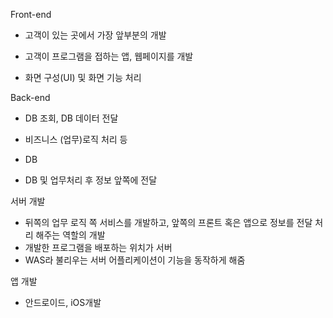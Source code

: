 Front-end

- 고객이 있는 곳에서 가장 앞부분의 개발
- 고객이 프로그램을 접하는 앱, 웹페이지를 개발

- 화면 구성(UI) 및 화면 기능 처리



Back-end

- DB 조회, DB 데이터 전달
- 비즈니스 (업무)로직 처리 등
- DB

- DB 및 업무처리 후 정보 앞쪽에 전달



서버 개발

- 뒤쪽의 업무 로직 쪽 서비스를 개발하고, 앞쪽의 프론트 혹은 앱으로 정보를 전달 처리 해주는 역할의 개발
- 개발한 프로그램을 배포하는 위치가 서버
- WAS라 불리우는 서버 어플리케이션이 기능을 동작하게 해줌



앱 개발

- 안드로이드, iOS개발